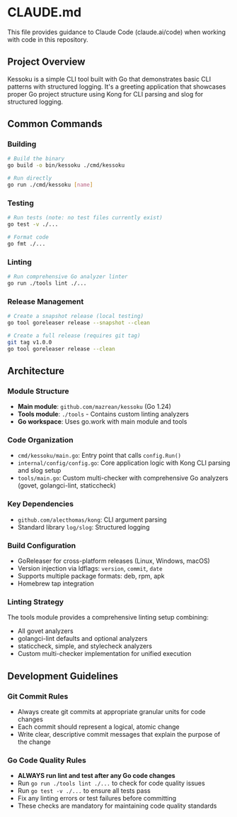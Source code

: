 # CLAUDE.md

This file provides guidance to Claude Code (claude.ai/code) when working with code in this repository.

## Project Overview

Kessoku is a simple CLI tool built with Go that demonstrates basic CLI patterns with structured logging. It's a greeting application that showcases proper Go project structure using Kong for CLI parsing and slog for structured logging.

## Common Commands

### Building
```bash
# Build the binary
go build -o bin/kessoku ./cmd/kessoku

# Run directly
go run ./cmd/kessoku [name]
```

### Testing
```bash
# Run tests (note: no test files currently exist)
go test -v ./...

# Format code
go fmt ./...
```

### Linting
```bash
# Run comprehensive Go analyzer linter
go run ./tools lint ./...
```

### Release Management
```bash
# Create a snapshot release (local testing)
go tool goreleaser release --snapshot --clean

# Create a full release (requires git tag)
git tag v1.0.0
go tool goreleaser release --clean
```

## Architecture

### Module Structure
- **Main module**: `github.com/mazrean/kessoku` (Go 1.24)
- **Tools module**: `./tools` - Contains custom linting analyzers
- **Go workspace**: Uses go.work with main module and tools

### Code Organization
- `cmd/kessoku/main.go`: Entry point that calls `config.Run()`
- `internal/config/config.go`: Core application logic with Kong CLI parsing and slog setup
- `tools/main.go`: Custom multi-checker with comprehensive Go analyzers (govet, golangci-lint, staticcheck)

### Key Dependencies
- `github.com/alecthomas/kong`: CLI argument parsing
- Standard library `log/slog`: Structured logging

### Build Configuration
- GoReleaser for cross-platform releases (Linux, Windows, macOS)
- Version injection via ldflags: `version`, `commit`, `date`
- Supports multiple package formats: deb, rpm, apk
- Homebrew tap integration

### Linting Strategy
The tools module provides a comprehensive linting setup combining:
- All govet analyzers
- golangci-lint defaults and optional analyzers  
- staticcheck, simple, and stylecheck analyzers
- Custom multi-checker implementation for unified execution

## Development Guidelines

### Git Commit Rules
- Always create git commits at appropriate granular units for code changes
- Each commit should represent a logical, atomic change
- Write clear, descriptive commit messages that explain the purpose of the change

### Go Code Quality Rules
- **ALWAYS run lint and test after any Go code changes**
- Run `go run ./tools lint ./...` to check for code quality issues
- Run `go test -v ./...` to ensure all tests pass
- Fix any linting errors or test failures before committing
- These checks are mandatory for maintaining code quality standards
